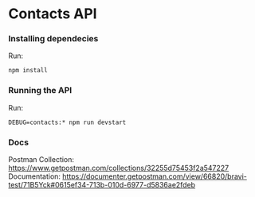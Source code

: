 # Contacts API

### Installing dependecies

Run:

    npm install

### Running the API

Run:

    DEBUG=contacts:* npm run devstart

### Docs

Postman Collection: https://www.getpostman.com/collections/32255d75453f2a547227  
Documentation: https://documenter.getpostman.com/view/66820/bravi-test/71B5Yck#0615ef34-713b-010d-6977-d5836ae2fdeb
